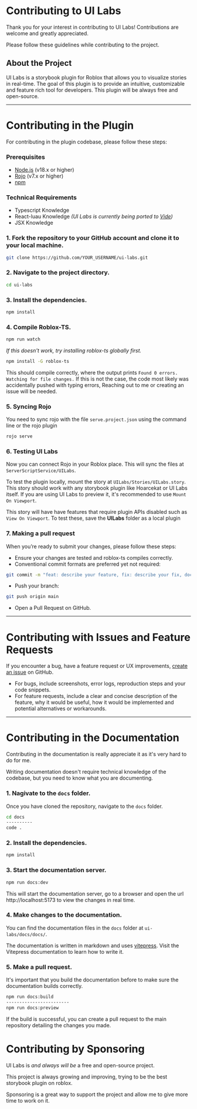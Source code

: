 # Contributing to UI Labs

Thank you for your interest in contributing to UI Labs! Contributions are welcome and greatly appreciated.

Please follow these guidelines while contributing to the project.

## About the Project

UI Labs is a storybook plugin for Roblox that allows you to visualize stories in real-time. The goal of this plugin is to provide an intuitive, customizable and feature rich tool for developers. This plugin will be always free and open-source.

---

# Contributing in the Plugin

For contributing in the plugin codebase, please follow these steps:

### Prerequisites

-   [Node.js](https://nodejs.org/en/) (v18.x or higher)
-   [Rojo](https://rojo.space/) (v7.x or higher)
-   [npm](https://www.npmjs.com/)

### Technical Requirements

-   Typescript Knowledge
-   React-luau Knowledge _(UI Labs is currently being ported to [Vide](https://centau.github.io/vide/))_
-   JSX Knowledge

### 1. Fork the repository to your GitHub account and clone it to your local machine.

```bash
git clone https://github.com/YOUR_USERNAME/ui-labs.git
```

### 2. Navigate to the project directory.

```bash
cd ui-labs
```

### 3. Install the dependencies.

```bash
npm install
```

### 4. Compile Roblox-TS.

```bash
npm run watch
```

_If this doesn't work, try installing roblox-ts globally first._

```bash
npm install -G roblox-ts
```

This should compile correctly, where the output prints `Found 0 errors. Watching for file changes.` If this is not the case, the code most likely was accidentally pushed with typing errors, Reaching out to me or creating an issue will be needed.

### 5. Syncing Rojo

You need to sync rojo with the file `serve.project.json` using the command line or the rojo plugin

```bash
rojo serve
```

### 6. Testing UI Labs

Now you can connect Rojo in your Roblox place. This will sync the files at `ServerScriptService/UILabs`.

To test the plugin locally, mount the story at `UILabs/Stories/UILabs.story`. This story should work with any storybook plugin like Hoarcekat or UI Labs itself. If you are using UI Labs to preview it, it's recommended to use `Mount On Viewport`.

This story will have have features that require plugin APIs disabled such as `View On Viewport`. To test these, save the **UILabs** folder as a local plugin

### 7. Making a pull request

When you’re ready to submit your changes, please follow these steps:

-   Ensure your changes are tested and roblox-ts compiles correctly.
-   Conventional commit formats are preferred yet not required:

```bash
git commit -m "feat: describe your feature, fix: describe your fix, docs: describe your documentation"
```

-   Push your branch:

```bash
git push origin main
```

-   Open a Pull Request on GitHub.

---

# Contributing with Issues and Feature Requests

If you encounter a bug, have a feature request or UX improvements, [create an issue](https://github.com/PepeElToro41/ui-labs/issues/new/choose) on GitHub.

-   For bugs, include screenshots, error logs, reproduction steps and your code snippets.
-   For feature requests, include a clear and concise description of the feature, why it would be useful, how it would be implemented and potential alternatives or workarounds.

---

# Contributing in the Documentation

Contributing in the documentation is really appreciate it as it's very hard to do for me.

Writing documentation doesn't require technical knowledge of the codebase, but you need to know what you are documenting.

### 1. Nagivate to the `docs` folder.

Once you have cloned the repository, navigate to the `docs` folder.

```bash
cd docs
----------
code .
```

### 2. Install the dependencies.

```bash
npm install
```

### 3. Start the documentation server.

```bash
npm run docs:dev
```

This will start the documentation server, go to a browser and open the url http://localhost:5173 to view the changes in real time.

### 4. Make changes to the documentation.

You can find the documentation files in the `docs` folder at `ui-labs/docs/docs/`.

The documentation is written in markdown and uses [vitepress](https://vitepress.dev/). Visit the Vitepress documentation to learn how to write it.

### 5. Make a pull request.

It's important that you build the documentation before to make sure the documentation builds correctly.

```bash
npm run docs:build
------------------------
npm run docs:preview
```

If the build is successful, you can create a pull request to the main repository detailing the changes you made.


# Contributing by Sponsoring

UI Labs is *and always will be* a free and open-source project.

This project is always growing and improving, trying to be the best storybook plugin on roblox. 

Sponsoring is a great way to support the project and allow me to give more time to work on it.